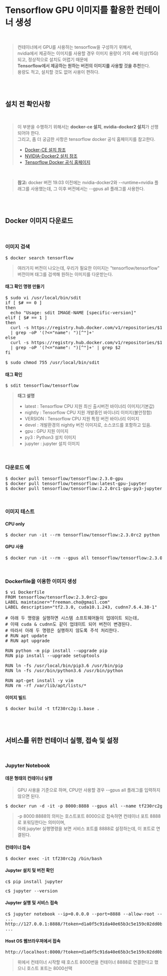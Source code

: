 # Tensorflow GPU 이미지를 활용한 컨테이너 생성
</br>

> 컨테이너에서 GPU를 사용하는 tensorflow을 구성하기 위해서,</br>
> nvidia에서 제공하는 이미지를 사용할 경우 이미지 용량이 거의 4배 이상(15G)되고, 정상적으로 설치도 어렵기 때문에</br>
> **Tensorflow에서 제공하는 원하는 버전의 이미지를 사용할 것을 추천**한다.</br>
> 용량도 적고, 설치할 것도 없어 사용이 편하다.

</br></br>

## 설치 전 확인사항
</br>

> 이 부분을 수행하기 위해서는 **docker-ce 설치**, **nvidia-docker2 설치**가 선행되어야 한다.</br>
> 그리고, 좀 더 궁금한 사항은 tensorflow docker 공식 홈페이지를 참고한다.
> - [Docker-CE 설치 참조](https://github.com/freemancho1/docker/blob/master/01.%20Docker%20%EC%84%A4%EC%B9%98%20%EB%B0%8F%20%ED%99%98%EA%B2%BD%EC%84%A4%EC%A0%95.md)
> - [NVIDIA-Docker2 설치 참조](https://github.com/freemancho1/docker/blob/master/03.%20NVIDIA-Docker%20%EC%84%A4%EC%B9%98.md)
> - [Tensorflow Docker 공식 홈페이지](https://www.tensorflow.org/install/docker?hl=ko)

</br>

> **참고:** docker 버전 19.03 이전에는 nvidia-docker2와 --runtime=nvidia 플래그를 사용했는데, 그 이후 버전에서는 --gpus all 플래그를 사용한다.

</br></br>


## Docker 이미지 다운로드
</br>

### 이미지 검색
<pre>$ docker search tensorflow</pre>
> 여러가지 버전이 나오는데, 우리가 필요한 이미지는 "tensorflow/tensorflow" 버전이며 태그를 검색해 원하는 이미지를 다운받는다.
#### 태그 확인 명령 만들기
<pre>$ sudo vi /usr/local/bin/sdit
if [ $# == 0 ]
then
  echo "Usage: sdit IMAGE-NAME [specific-version]"
elif [ $# == 1 ]
then
  curl -s https://registry.hub.docker.com/v1/repositories/$1/tags \
  | grep -oP '(?<="name": ")[^"]+' 
else
  curl -s https://registry.hub.docker.com/v1/repositories/$1/tags \
  | grep -oP '(?<="name": ")[^"]+' | grep $2
fi

$ sudo chmod 755 /usr/local/bin/sdit</pre>
#### 태그 확인
<pre>$ sdit tensorflow/tensorflow</pre>
> **태그 설명**
> - latest : Tensorflow CPU 지원 최신 출시버전 바이너리 이미지(기본값)
> - nightly : Tensorflow CPU 지원 개발중인 바이너리 이미지(불안정함)
> - VERSION : Tensorflow CPU 지원 특정 버전 바이너리 이미지
> - devel : 개발환경의 nightly 버전 이미지로, 소스코드를 포함하고 있음.
> - gpu : GPU 지원 이미지
> - py3 : Python3 설치 이미지
> - jupyter : jupyter 설치 이미지

</br>

### 다운로드 예
<pre>$ docker pull tensorflow/tensorflow:2.3.0-gpu
$ docker pull tensorflow/tensorflow:latest-gpu-jupyter
$ docker pull tensorflow/tensorflow:2.2.0rc1-gpu-py3-jupyter</pre>
</br>

### 이미지 테스트
#### CPU only
<pre>$ docker run -it --rm tensorflow/tensorflow:2.3.0rc2 python -c "import tensorflow as tf; print(tf.__version__)"</pre>
#### GPU 사용
<pre>$ docker run -it --rm --gpus all tensorflow/tensorflow:2.3.0rc2-gpu python -c "import tensorflow as tf; print(f'GPU devices available: {tf.test.gpu_device_name()}')"</pre>
</br>

### Dockerfile을 이용한 이미지 생성
<pre>$ vi Dockerfile
FROM tensorflow/tensorflow:2.3.0rc2-gpu
LABEL maintainer="freeman.cho@gmail.com"
LABEL description="tf2.3.0, cuda10.1.243, cudnn7.6.4.38-1"

# 아래 두 명령을 실행하면 시스템 소프트웨어들이 업데이트 되는데,
# 이때 cuda & cudnn도 같이 업데이트 되어 버전이 변경된다.
# 따라서 아래 두 명령은 실행하지 않도록 주석 처리한다.
# RUN apt update
# RUN apt upgrade

RUN python -m pip install --upgrade pip
RUN pip install --upgrade setuptools

RUN ln -fs /usr/local/bin/pip3.6 /usr/bin/pip
RUN ln -fs /usr/bin/python3.6 /usr/bin/python

RUN apt-get install -y vim
RUN rm -rf /var/lib/apt/lists/*
</pre>
#### 이미지 빌드
<pre>$ docker build -t tf230rc2g:1.base . </pre>

</br></br>

## 서비스를 위한 컨테이너 실행, 접속 및 설정
</br>

### Jupyter Notebook
#### 데몬 형태의 컨테이너 실행
> GPU 사용을 기준으로 하며, CPU만 사용할 경우 --gpus all 플래그를 입력하지 않으면 된다.
<pre>$ docker run -d -it -p 8000:8888 --gpus all --name tf230rc2g tf230rc2g:1.base</pre>
> -p 8000:8888의 의미는 호스트포트 8000으로 접속하면 컨테이너 포트 8888로 포워딩한다는 의미이며, </br>
> 아래 jupyter 실행명령을 보면 서비스 포트를 8888로 설정하는데, 이 포트로 연결된다.
#### 컨테이너 접속
<pre>$ docker exec -it tf230rc2g /bin/bash</pre>
#### Jupyter 설치 및 버전 확인
<pre>c$ pip install jupyter</pre>
<pre>c$ jupyter --version</pre>
#### Jupyter 실행 및 서비스 접속
<pre>c$ jupyter notebook --ip=0.0.0.0 --port=8888 --allow-root --no-browser
...
http://127.0.0.1:8888/?token=d1a0f5c91da40e65b3c5e159c02dd0b1639dd4dbb72073cb
...</pre>
#### Host OS 웹브라우져에서 접속
<pre>http://localhost:8000/?token=d1a0f5c91da40e65b3c5e159c02dd0b1639dd4dbb72073cb</pre>
> 위에서 컨테이너 시작할 때 호스트 8000번을 컨테이너 8888로 연결한다고 했으니 호스트 포트는 8000선택


